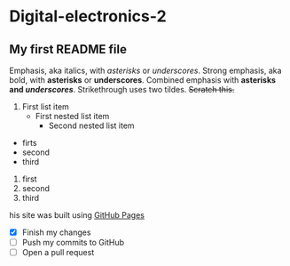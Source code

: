 # Digital-electronics-2
## My first README file

Emphasis, aka italics, with *asterisks* or _underscores_.
Strong emphasis, aka bold, with **asterisks** or __underscores__.
Combined emphasis with **asterisks and _underscores_**.
Strikethrough uses two tildes. ~~Scratch this.~~

1. First list item
   - First nested list item
     - Second nested list item
     
- firts
- second
- third

1. first
2. second
3. third

his site was built using [GitHub Pages](https://pages.github.com/)

- [x] Finish my changes
- [ ] Push my commits to GitHub
- [ ] Open a pull request
